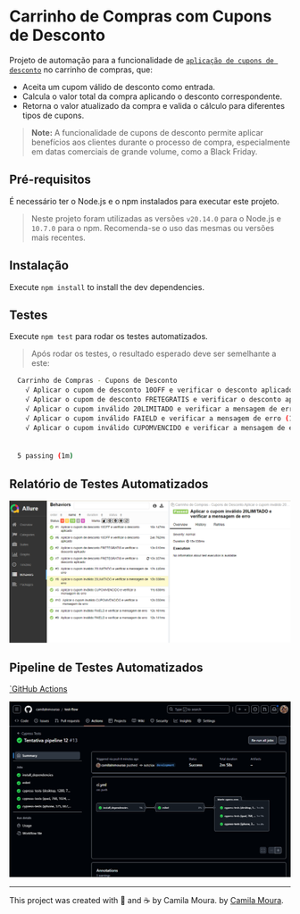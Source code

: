 # Carrinho de Compras com Cupons de Desconto

Projeto de automação para a funcionalidade de [`aplicação de cupons de desconto`](cypress/e2e/cupom-desconto.cy.js) no carrinho de compras, que:

- Aceita um cupom válido de desconto como entrada.
- Calcula o valor total da compra aplicando o desconto correspondente.
- Retorna o valor atualizado da compra e valida o cálculo para diferentes tipos de cupons.

> **Note:** A funcionalidade de cupons de desconto permite aplicar benefícios aos clientes durante o processo de compra, especialmente em datas comerciais de grande volume, como a Black Friday.

## Pré-requisitos

É necessário ter o Node.js e o npm instalados para executar este projeto.

> Neste projeto foram utilizadas as versões `v20.14.0` para o Node.js e `10.7.0` para o npm. Recomenda-se o uso das mesmas ou versões mais recentes.

## Instalação

Execute `npm install` to install the dev dependencies.

## Testes

Execute  `npm test` para rodar os testes automatizados.

> Após rodar os testes, o resultado esperado deve ser semelhante a este:

```sh
  Carrinho de Compras - Cupons de Desconto
    √ Aplicar o cupom de desconto 10OFF e verificar o desconto aplicado (18584ms)
    √ Aplicar o cupom de desconto FRETEGRATIS e verificar o desconto aplicado (14675ms)
    √ Aplicar o cupom inválido 20LIMITADO e verificar a mensagem de erro (11185ms)
    √ Aplicar o cupom inválido FAIELD e verificar a mensagem de erro (12390ms)
    √ Aplicar o cupom inválido CUPOMVENCIDO e verificar a mensagem de erro (13059ms)


  5 passing (1m)
```

## Relatório de Testes Automatizados

![Allure Report](cypress/fixtures/allure.png)


## Pipeline de Testes Automatizados

[`GitHub Actions](.github/workflows/ci.yml)

![Pipeline](cypress/fixtures/githubactions.png)

___

This project was created with 🤍 and ☕ by Camila Moura. by [Camila Moura](https://linkedin.com/in/camilalnmoura).
